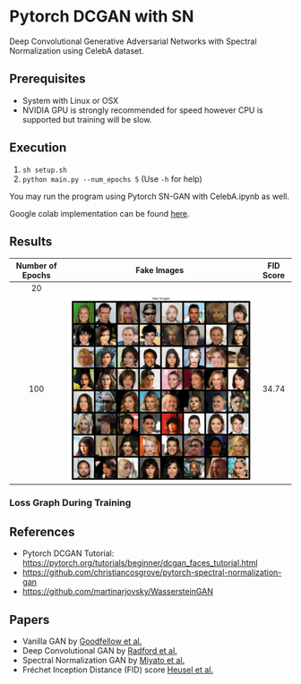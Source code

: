 # Pytorch DCGAN with SN 
Deep Convolutional Generative Adversarial Networks with Spectral Normalization using CelebA dataset.

## Prerequisites
* System with Linux or OSX
* NVIDIA GPU is strongly recommended for speed however CPU is supported but training will be slow.

## Execution 
1. ```sh setup.sh```
2. ```python main.py --num_epochs 5``` (Use ```-h``` for help)

You may run the program using Pytorch SN-GAN with CelebA.ipynb as well. 

Google colab implementation can be found [here](https://colab.research.google.com/drive/1d7yGNYeU1w2tENWceWsU_pBkJbI2OTes?usp=sharing). 

## Results
| Number of Epochs | Fake Images | FID Score |
|      :----:      |   :-----:   |   :---:   |
| 20 | | |
| 100 | ![fake_img_e100](fake_images_e100.png) | 34.74 |

### Loss Graph During Training


## References
* Pytorch DCGAN Tutorial: https://pytorch.org/tutorials/beginner/dcgan_faces_tutorial.html
* https://github.com/christiancosgrove/pytorch-spectral-normalization-gan
* https://github.com/martinarjovsky/WassersteinGAN

## Papers
* Vanilla GAN by [Goodfellow et al.](https://papers.nips.cc/paper/5423-generative-adversarial-nets.pdf)
* Deep Convolutional GAN by [Radford et al.](https://arxiv.org/pdf/1511.06434.pdf)
* Spectral Normalization GAN by [Miyato et al.](https://openreview.net/pdf?id=B1QRgziT-)
* Fréchet Inception Distance (FID) score [Heusel et al.](https://arxiv.org/pdf/1706.08500.pdf)
